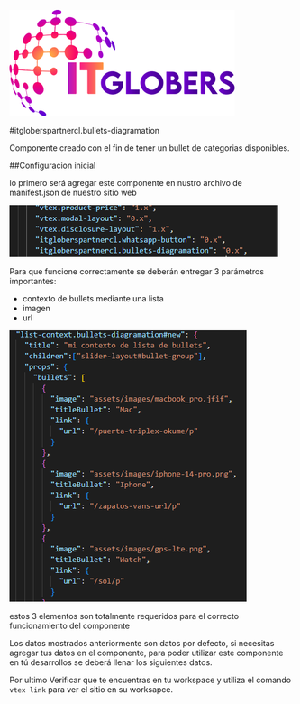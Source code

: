 ![logo itg](/docs/images/itgloberslogo.png)


#itgloberspartnercl.bullets-diagramation


Componente creado con el fin de tener un bullet de categorias disponibles.

##Configuracion inicial

lo primero será agregar este componente en nustro archivo de manifest.json de nuestro sitio web

![manifest]( /docs/images/bullet.png)

Para que funcione correctamente se deberán entregar 3 parámetros importantes:

* contexto de bullets mediante una lista
* imagen 
* url

![types](/docs/images/types.png)

estos 3 elementos son totalmente requeridos para el correcto funcionamiento del componente


Los datos mostrados anteriormente son datos por defecto, si necesitas agregar tus datos en el componente, para poder utilizar este componente en tú desarrollos se deberá llenar los siguientes datos.


Por ultimo Verificar que te encuentras en tu workspace y utiliza el comando 
`vtex link` para ver el sitio en su worksapce.